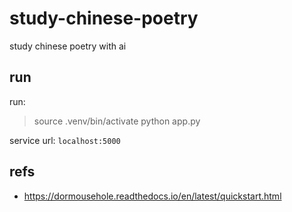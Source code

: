 # study-chinese-poetry
study chinese poetry with ai

## run
run:  
> source .venv/bin/activate
> python app.py

service url: `localhost:5000`  

## refs
* https://dormousehole.readthedocs.io/en/latest/quickstart.html
